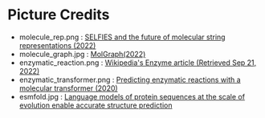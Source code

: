 # Picture Credits

- molecule_rep.png : [SELFIES and the future of molecular string representations (2022)](https://arxiv.org/abs/2204.00056)
- molecule_graph.jpg : [MolGraph(2022)](https://arxiv.org/ftp/arxiv/papers/2208/2208.09944.pdf)
- enzymatic_reaction.png : [Wikipedia's Enzyme article (Retrieved Sep 21, 2022)](https://en.wikipedia.org/wiki/Enzyme)
- enzymatic_transformer.png : [Predicting enzymatic reactions with a molecular transformer (2020)](https://pubs.rsc.org/en/content/articlelanding/2021/sc/d1sc02362d)
- esmfold.jpg : [Language models of protein sequences at the scale of evolution enable accurate structure prediction](https://www.biorxiv.org/content/10.1101/2022.07.20.500902v1.full.pdf)

